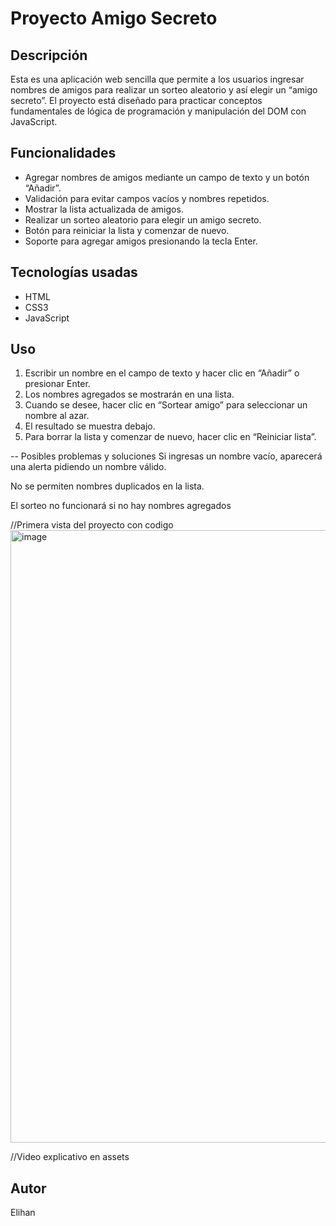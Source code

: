 # Proyecto Amigo Secreto

## Descripción  
Esta es una aplicación web sencilla que permite a los usuarios ingresar nombres de amigos para realizar un sorteo aleatorio y así elegir un “amigo secreto”.
El proyecto está diseñado para practicar conceptos fundamentales de lógica de programación y manipulación del DOM con JavaScript.

## Funcionalidades  
- Agregar nombres de amigos mediante un campo de texto y un botón “Añadir”.  
- Validación para evitar campos vacíos y nombres repetidos.  
- Mostrar la lista actualizada de amigos.  
- Realizar un sorteo aleatorio para elegir un amigo secreto.  
- Botón para reiniciar la lista y comenzar de nuevo.  
- Soporte para agregar amigos presionando la tecla Enter.

## Tecnologías usadas  
- HTML 
- CSS3  
- JavaScript 

## Uso  
1. Escribir un nombre en el campo de texto y hacer clic en “Añadir” o presionar Enter.  
2. Los nombres agregados se mostrarán en una lista.  
3. Cuando se desee, hacer clic en “Sortear amigo” para seleccionar un nombre al azar.  
4. El resultado se muestra debajo.  
5. Para borrar la lista y comenzar de nuevo, hacer clic en “Reiniciar lista”.

-- Posibles problemas y soluciones
Si ingresas un nombre vacío, aparecerá una alerta pidiendo un nombre válido.

No se permiten nombres duplicados en la lista.

El sorteo no funcionará si no hay nombres agregados

//Primera vista del proyecto con codigo
<img width="1867" height="980" alt="image" src="https://github.com/user-attachments/assets/d5a7d025-7d82-4043-8834-566eef0b7dc2" />

//Video explicativo en assets



## Autor  
Elihan
